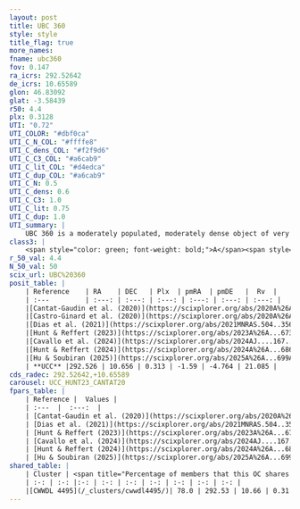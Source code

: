 ```yaml
---
layout: post
title: UBC 360
style: style
title_flag: true
more_names: 
fname: ubc360
fov: 0.147
ra_icrs: 292.52642
de_icrs: 10.65589
glon: 46.83092
glat: -3.58439
r50: 4.4
plx: 0.3128
UTI: "0.72"
UTI_COLOR: "#dbf0ca"
UTI_C_N_COL: "#ffffe8"
UTI_C_dens_COL: "#f2f9d6"
UTI_C_C3_COL: "#a6cab9"
UTI_C_lit_COL: "#d4edca"
UTI_C_dup_COL: "#a6cab9"
UTI_C_N: 0.5
UTI_C_dens: 0.6
UTI_C_C3: 1.0
UTI_C_lit: 0.75
UTI_C_dup: 1.0
UTI_summary: |
    UBC 360 is a moderately populated, moderately dense object of very high C3 quality. It is well-studied in the literature. This object shares a large percentage of members with a later reported entry.
class3: |
    <span style="color: green; font-weight: bold;">A</span><span style="color: green; font-weight: bold;">A</span>
r_50_val: 4.4
N_50_val: 50
scix_url: UBC%20360
posit_table: |
    | Reference    | RA    | DEC   | Plx  | pmRA  | pmDE   |  Rv  |
    | :---         | :---: | :---: | :---: | :---: | :---: | :---: |
    |[Cantat-Gaudin et al. (2020)](https://scixplorer.org/abs/2020A%26A...640A...1C) | 292.533 | 10.659 | 0.314 | -1.609 | -4.748 | -- |
    |[Castro-Ginard et al. (2020)](https://scixplorer.org/abs/2020A%26A...635A..45C) | 292.539 | 10.677 | 0.312 | -1.618 | -4.747 | -- |
    |[Dias et al. (2021)](https://scixplorer.org/abs/2021MNRAS.504..356D) | 292.542 | 10.664 | 0.294 | -1.611 | -4.737 | -- |
    |[Hunt & Reffert (2023)](https://scixplorer.org/abs/2023A%26A...673A.114H) | 292.487 | 10.649 | 0.298 | -1.617 | -4.764 | 21.093 |
    |[Cavallo et al. (2024)](https://scixplorer.org/abs/2024AJ....167...12C) | 292.518 | 10.659 | 0.299 | -- | -- | -- |
    |[Hunt & Reffert (2024)](https://scixplorer.org/abs/2024A%26A...686A..42H) | 292.487 | 10.649 | 0.298 | -1.617 | -4.764 | 21.093 |
    |[Hu & Soubiran (2025)](https://scixplorer.org/abs/2025A%26A...699A.246H) | 292.518 | 10.659 | -- | -- | -- | -- |
    | **UCC** |292.526 | 10.656 | 0.313 | -1.59 | -4.764 | 21.085 | 
cds_radec: 292.52642,+10.65589
carousel: UCC_HUNT23_CANTAT20
fpars_table: |
    | Reference |  Values |
    | :---  |  :---:  |
    | [Cantat-Gaudin et al. (2020)](https://scixplorer.org/abs/2020A%26A...640A...1C) | `AVNN=1.63, DMNN=12.22, AgeNN=8.44` |
    | [Dias et al. (2021)](https://scixplorer.org/abs/2021MNRAS.504..356D) | `Av=1.906, Dist=2933, logage=8.779, [Fe/H]=0.114` |
    | [Hunt & Reffert (2023)](https://scixplorer.org/abs/2023A%26A...673A.114H) | `AV50=1.819, diffAV50=2.016, MOD50=12.249, logAge50=8.349` |
    | [Cavallo et al. (2024)](https://scixplorer.org/abs/2024AJ....167...12C) | `AV50=1.18, dMod50=12.05, logAge50=8.99, [Fe/H]50=0.37` |
    | [Hunt & Reffert (2024)](https://scixplorer.org/abs/2024A%26A...686A..42H) | `MassJ=464.051` |
    | [Hu & Soubiran (2025)](https://scixplorer.org/abs/2025A%26A...699A.246H) | `MA22=-0.05, MA23f=-0.27, MA23g=-0.04, MZ23=0.07, MK24=-0.18, MF24=-0.17` |
shared_table: |
    | Cluster | <span title="Percentage of members that this OC shares with the ones listed">%</span>   | RA   | DEC   | Plx   | pmRA  | pmDE  | Rv | UTI |
    | :-: | :-: |:-: | :-: | :-: | :-: | :-: | :-: | :-: |
    |[CWWDL 4495](/_clusters/cwwdl4495/)| 78.0 | 292.53 | 10.66 | 0.31 | -1.59 | -4.77 | -13.31 |0.0 |
---
```

